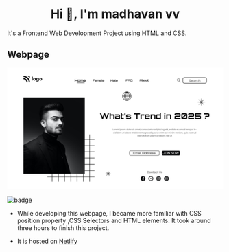 <h1 align="center">Hi 👋, I'm madhavan vv</h1>
It's  a  Frontend  Web Development Project using HTML and CSS.

## Webpage

![image](./thumbnail.png)

![badge](https://img.shields.io/badge/HTML-CSS-yellowgreen)

- While developing this webpage, I became more familiar with CSS position property ,CSS Selectors and HTML elements. It took around three hours to finish this project.

- It is hosted on [Netlify](https://clinquant-cuchufli-4b24a3.netlify.app/)
